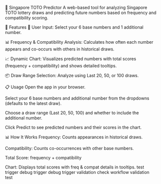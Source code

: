 🎯 Singapore TOTO Predictor
A web-based tool for analyzing Singapore TOTO lottery draws and predicting future numbers based on frequency and compatibility scoring.

🚀 Features
📝 User Input: Select your 6 base numbers and 1 additional number.

📊 Frequency & Compatibility Analysis: Calculates how often each number appears and co-occurs with others in historical draws.

📈 Dynamic Chart: Visualizes predicted numbers with total scores (frequency + compatibility) and shows detailed tooltips.

📦 Draw Range Selection: Analyze using Last 20, 50, or 100 draws.

📋 Usage
Open the app in your browser.

Select your 6 base numbers and additional number from the dropdowns (defaults to the latest draw).

Choose a draw range (Last 20, 50, 100) and whether to include the additional number.

Click Predict to see predicted numbers and their scores in the chart.

📊 How It Works
Frequency: Counts appearances in historical draws.

Compatibility: Counts co-occurrences with other base numbers.

Total Score: frequency + compatibility

Chart: Displays total scores with freq & compat details in tooltips.
t e s t   t r i g g e r  
 d e b u g   t r i g g e r  
 d e b u g   t r i g g e r  
 v a l i d a t i o n   c h e c k  
 w o r k f l o w   v a l i d a t i o n   t e s t  
 